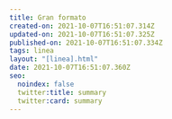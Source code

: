 ```yaml
---
title: Gran formato
created-on: 2021-10-07T16:51:07.314Z
updated-on: 2021-10-07T16:51:07.325Z
published-on: 2021-10-07T16:51:07.334Z
tags: linea
layout: "[linea].html"
date: 2021-10-07T16:51:07.360Z
seo:
  noindex: false
  twitter:title: summary
  twitter:card: summary
---
```

